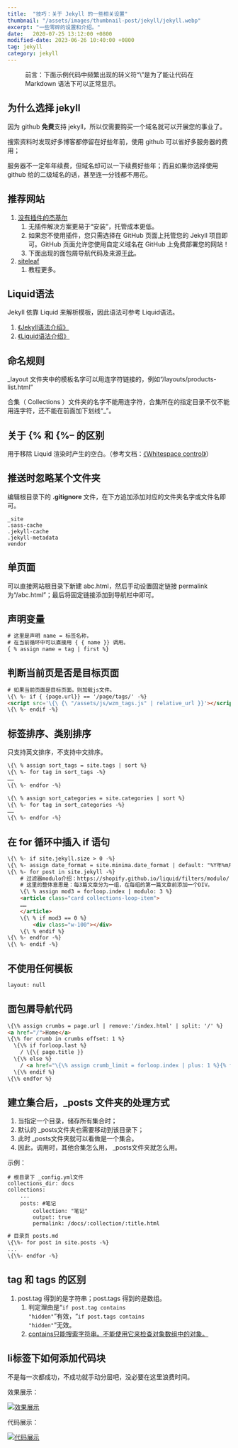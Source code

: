 ```yaml
---
title:  "技巧：关于 Jekyll 的一些相关设置"
thumbnail: "/assets/images/thumbnail-post/jekyll/jekyll.webp"
excerpt: "一些零碎的设置和介绍。"
date:   2020-07-25 13:12:00 +0800
modified-date: 2023-06-26 10:40:00 +0800
tag: jekyll
category: jekyll
---
```


<figure class="post-mark">
   <p>前言：下面示例代码中频繁出现的转义符“\”是为了能让代码在 Markdown 语法下可以正常显示。</p>
</figure>

## 为什么选择 jekyll

因为 github <b>免费</b>支持 jekyll，所以仅需要购买一个域名就可以开展您的事业了。

搜索资料时发现好多博客都停留在好些年前，使用 github 可以省好多服务器的费用；

服务器不一定年年续费，但域名却可以一下续费好些年；而且如果你选择使用 github 给的二级域名的话，甚至连一分钱都不用花。


## 推荐网站

1. [没有插件的杰基尔](http://jekyllcodex.org/without-plugins/)
   1. 无插件解决方案更易于“安装”，托管成本更低。
   2. 如果您不使用插件，您只需选择在 GitHub 页面上托管您的 Jekyll 项目即可。GitHub 页面允许您使用自定义域名在 GitHub 上免费部署您的网站！
   3. 下面出现的面包屑导航代码及来源[于此](https://jekyllcodex.org/without-plugin/breadcrumbs/#)。
2. [siteleaf](https://www.siteleaf.com/blog/tags/jekyll/)
   1. 教程更多。

## Liquid语法

Jekyll 依靠 Liquid 来解析模板，因此语法可参考 Liquid语法。

1. [《Jekyll语法介绍》](https://jekyllrb.com/docs/liquid/)
2. [《Liquid语法介绍》](https://shopify.github.io/liquid/basics/introduction/)


## 命名规则

\_layout 文件夹中的模板名字可以用连字符链接的，例如“/layouts/products-list.html”

合集（ Collections ）文件夹的名字不能用连字符，合集所在的指定目录不仅不能用连字符，还不能在前面加下划线“_”。



## 关于 \{\% 和 \{\%– 的区别

用于移除 Liquid 渲染时产生的空白。（参考文档：[《Whitespace control》](https://shopify.dev/docs/api/liquid/basics#whitespace-control)）



## 推送时忽略某个文件夹

编辑根目录下的 <b>.gitignore </b> 文件，在下方追加添加对应的文件夹名字或文件名即可。

```text
_site
.sass-cache
.jekyll-cache
.jekyll-metadata
vendor
```



## 单页面

可以直接网站根目录下新建 abc.html，然后手动设置固定链接 permalink 为“/abc.html”；最后将固定链接添加到导航栏中即可。


## 声明变量

```html
# 这里是声明 name = 标签名称，
# 在当前循环中可以直接用 { { name }} 调用。
{ % assign name = tag | first %} 
```



## 判断当前页是否是目标页面

```html
# 如果当前页面是目标页面，则加载js文件。
\{\ %- if { {page.url}} == '/page/tags/' -%}
<script src='\{\ {\ "/assets/js/wzm_tags.js" | relative_url }}'></script> 
\{\ %- endif -%}
```



## 标签排序、类别排序

只支持英文排序，不支持中文排序。

```html
\{\ % assign sort_tags = site.tags | sort %}
\{\ %- for tag in sort_tags -%}
……
\{\ %- endfor -%}
```

```html
\{\ % assign sort_categories = site.categories | sort %}
\{\ %- for tag in sort_categories -%}
……
\{\ %- endfor -%}
```



## 在 for 循环中插入 if 语句

```html
\{\ %- if site.jekyll.size > 0 -%}
\{\ %- assign date_format = site.minima.date_format | default: "%Y年%m月%d日" -%}
\{\ %- for post in site.jekyll -%}
    # 过滤器modulo介绍：https://shopify.github.io/liquid/filters/modulo/
    # 这里的整体意思是：每3篇文章分为一组，在每组的第一篇文章前添加一个DIV。
    \{\ % assign mod3 = forloop.index | modulo: 3 %}
    <article class="card collections-loop-item">
    ……
    </article>
    \{\ % if mod3 == 0 %}
        <div class="w-100"></div>
    \{\ % endif %}
\{\ %- endfor -%}
\{\ %- endif -%}
```



## 不使用任何模板

```html
layout: null
```



## 面包屑导航代码

```html
\{\% assign crumbs = page.url | remove:'/index.html' | split: '/' %}
<a href="/">Home</a>
\{\% for crumb in crumbs offset: 1 %}
  \{\% if forloop.last %}
    / \{\{ page.title }}
  \{\% else %}
    / <a href="\{\% assign crumb_limit = forloop.index | plus: 1 %}{% for crumb in crumbs limit: crumb_limit %}{{ crumb | append: '/' }}{% endfor %}">\{\{ crumb | replace:'-',' ' | remove:'.html' | capitalize }}</a>
  \{\% endif %}
\{\% endfor %}
```



## 建立集合后，\_posts 文件夹的处理方式

1. 当指定一个目录，储存所有集合时；
2. 默认的 \_posts文件夹也需要移动到该目录下；
3. 此时 \_posts文件夹就可以看做是一个集合。
4. 因此，调用时，其他合集怎么用， \_posts文件夹就怎么用。

示例：
```text
# 根目录下 _config.yml文件
collections_dir: docs
collections:
    ...
    posts: #笔记
        collection: "笔记"
        output: true
        permalink: /docs/:collection/:title.html
```
```html
# 目录页 posts.md
\{\%- for post in site.posts -%}
...
\{\%- endfor -%}
```


## tag 和 tags 的区别

1. post.tag 得到的是字符串；post.tags 得到的是数组。
   1. 判定理由是“<code>if post.tag contains "hidden"</code>”有效，“<code>if post.tags contains "hidden"</code>”无效。
   2. [contains只能搜索字符串。不能使用它来检查对象数组中的对象。](https://shopify.github.io/liquid/basics/operators/)




## li标签下如何添加代码块

不是每一次都成功，不成功就手动分层吧，没必要在这里浪费时间。

效果展示：

[![效果展示](/assets/images/thumbnail-post/jekyll/20200725/li-code.webp)](/assets/images/thumbnail-post/jekyll/20200725/li-code.webp)


代码展示：

[![代码展示](/assets/images/thumbnail-post/jekyll/20200725/li-code-2.webp)](/assets/images/thumbnail-post/jekyll/20200725/li-code-2.webp)



















[jekyll-docs-zh-collections]: http://jekyllcn.com/docs/collections/
[11.Introduction to collections]: https://learn.cloudcannon.com/jekyll/introduction-to-jekyll-collections/ "网站cloudcannon对集合的介绍"